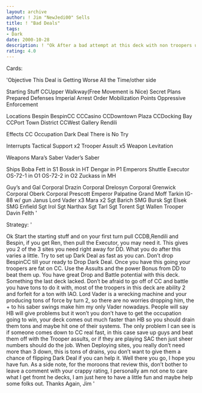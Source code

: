 ```yaml
---
layout: archive
author: ! Jim "NewJedi00" Sells
title: ! "Bad Deals"
tags:
- Dark
date: 2000-10-28
description: ! "Ok After a bad attempt at this deck with non troopers using trooper assults I decided to revamp it to make it a competative deck"
rating: 4.0
---
```

Cards: 

'Objective
This Deal is Getting Worse All the Time/other side

Starting Stuff
CCUpper Walkway(Free Movement is Nice)
Secret Plans
Prepared Defenses
Imperial Arrest Order
Mobilization Points
Oppressive Enforcement

Locations
Bespin
BespinCC
CCCasino
CCDowntown Plaza
CCDocking Bay
CCPort Town District
CCWest Gallery
Rendili

Effects
CC Occupation
Dark Deal
There is No Try

Interrupts
Tactical Support x2
Trooper Assult x5
Weapon Levitation

Weapons
Mara’s Saber
Vader’s Saber

Ships
Boba Fett in S1
Bossk in HT
Dengar in P1
Emperors Shuttle
Executor
OS-72-1 in O1
OS-72-2 in O2
Zuckass in MH

Guy’s and Gal
Corporal Drazin
Corporal Drelosyn
Corporal Grenwick
Corporal Oberk
Corporal Prescott
Emperor Palpatine
Grand Moff Tarkin
IG-88 w/ gun
Janus
Lord Vader x3
Mara x2
Sgt Barich
SMG Bursk
Sgt Elsek
SMG Enfield
Sgt Irol
Sgt Narthax
Sgt Tarl
Sgt Torent
Sgt Wallen
Trooper Davin Felth '

Strategy: '

Ok Start the starting stuff and on your first turn pull CCDB,Rendili and Bespin, if you get Ren, then pull the Executor, you may need it. This gives you 2 of the 3 sites you need right away for DD. What you do after this varies a little. Try to set up Dark Deal as fast as you can. Don’t drop BespinCC till your ready to Drop Dark Deal. Once you have this going your troopers are fat on CC. Use the Assults and the power Bonus from DD to beat them up. You have great Drop and Battle potential with this deck. Something the last deck lacked. Don’t be afraid to go off of CC and battle you have tons to do it with, most of the troopers in this deck are ability 2 and forfeit for a ton with IAO. Lord Vader is a wrecking machine and your producing tons of force by turn 2, so there are no worries dropping him, the + to his saber swings make him my only Vader nowadays. People will say HB will give problems but it won’t you don’t have to get the occupation going to win, your deck comes out much faster than HB so you should drain them tons and maybe hit one of their systems. The only problem I can see is if someone comes down to CC real fast, in this case save up guys and beat them off with the Trooper assults, or if they are playing SAC then just sheer numbers should do the job. When Deploying sites, you really don’t need more than 3 down, this is tons of drains, you don’t want to give them a chance of flipping Dark Deal if you can help it. Well there you go, I hope you have fun. As a side note, for the moroons that review this, don’t bother to leave a comment with your crappy rating, I personally am not one to care what I get fromt he decks, I am just here to have a little fun and maybe help some folks out. Thanks Again, Jim  '
